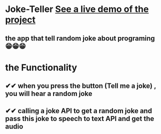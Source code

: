 # Joke-Teller   [See a live demo of the project](https://ahmed-roshdy-1.github.io/Joke-Teller/)
## the app that tell random joke about programing 😁😁😁
#
#  the Functionality  
## ✔✔  when you press the button (Tell me a joke) , you will hear a random joke
## ✔✔  calling a joke API to get a random joke and pass this joke to speech to text API and get the audio 
